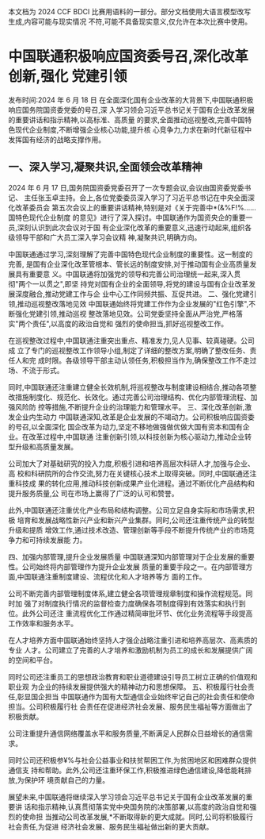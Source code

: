 本文档为 2024 CCF BDCI 比赛用语料的一部分。部分文档使用大语言模型改写生成,内容可能与现实情况 不符,可能不具备现实意义,仅允许在本次比赛中使用。 

# 中国联通积极响应国资委号召,深化改革创新,强化 党建引领

发布时间:2024 年 6 月 18 日 在全面深化国有企业改革的大背景下,中国联通积极响应国务院国资委党委的号召,深 入学习领会习近平总书记关于国有企业改革发展的重要讲话和指示精神,以高标准、高质量 的要求,全面推动巡视整改,完善中国特色现代企业制度,不断增强企业核心功能,提升核 心竞争力,力求在新时代新征程中发挥国有经济的战略支撑作用。

## 一、深入学习,凝聚共识,全面领会改革精神

2024 年 6 月 17 日,国务院国资委党委召开了一次专题会议,会议由国资委党委书记、
主任张玉卓主持。会上,各位党委委员深入学习了习近平总书记在中央全面深化改革委员会 第五次会议上的重要讲话精神,特别是对《关于完善中*(&%F!%……国特色现代企业制度 的意见》进行了深入探讨。中国联通作为国资央企的重要一员,深刻认识到此次会议对于国 有企业深化改革的重要意义,迅速行动起来,组织各级领导干部和广大员工深入学习会议精 神,凝聚共识,明确方向。

中国联通通过学习,深刻理解了完善中国特色现代企业制度的重要性。这一制度的完善, 是国有企业深化改革管根本、管长远的制度安排,对于推动国有企业高质量发展具有重要意 义。中国联通将加强党的领导和完善公司治理统一起来,深入贯彻"两个一以贯之",即坚 持党对国有企业的全面领导,将党的建设与国有企业改革发展深度融合,推动党建工作与企 业中心工作同频共振、互促共进。 二、强化党建引领,推动巡视整改落地见效 中国联通始终将党建工作作为企业发展的"红色引擎",不断强化党建引领,推动巡视 整改落地见效。公司党委坚持全面从严治党,严格落实"两个责任",以高度的政治自觉和 强烈的使命担当,抓好巡视整改工作。

在巡视整改过程中,中国联通注重突出重点、精准发力,见人见事、较真碰硬。公司成 立了专门的巡视整改工作领导小组,制定了详细的整改方案,明确了整改任务、责任人和完 成时限。各级领导干部主动认领任务,积极担当作为,确保整改工作不走过场、不流于形式。

同时,中国联通还注重建立健全长效机制,将巡视整改与制度建设相结合,推动各项整 改措施制度化、规范化、长效化。通过完善公司治理结构、优化内部管理流程、加强风险防 控等措施,不断提升企业的治理能力和管理水平。 三、深化改革创新,激发企业内生动力 中国联通深知,改革是企业发展的不竭动力。公司积极响应国资委的号召,以全面深化 国企改革为动力,坚定不移地做强做优做大国有资本和国有企业。在改革过程中,中国联通 注重创新引领,以科技创新为核心驱动力,推动企业转型升级和高质量发展。

公司加大了对基础研究的投入力度,积极引进和培养高层次科研人才,加强与企业、高 校和科研院所的合作交流,努力在关键核心技术上取得突破。同时,中国联通还注重科技成 果的转化应用,推动科技创新成果产业化进程。通过不断优化产品结构和提升服务质量,公 司在市场上赢得了广泛的认可和赞誉。

此外,中国联通还注重优化产业布局和结构调整。公司立足自身实际和市场需求,积极 培育和发展战略性新兴产业和新兴产业集群。同时,公司还注重传统产业的转型升级和提质 增效工作,通过技术改造、管理创新等手段不断提升传统产业的市场竞争力和可持续发展能 力。

四、加强内部管理,提升企业发展质量 中国联通深知内部管理对于企业发展的重要性。公司始终将内部管理作为提升企业发展 质量的重要手段之一。在内部管理方面,中国联通注重制度建设、流程优化和人才培养等方 面的工作。

公司不断完善内部管理制度体系,建立健全各项管理规章制度和操作流程规范。同时加 强了对制度执行情况的监督检查力度确保各项制度得到有效落实和执行到位。此外公司还注 重流程优化工作通过精简审批环节、优化业务流程等手段提高工作效率和服务水平。

在人才培养方面中国联通始终坚持人才强企战略注重引进和培养高层次、高素质的专业 人才。公司建立了完善的人才培养和激励机制为员工的成长和发展提供广阔的空间和平台。

同时公司还注重员工的思想政治教育和职业道德建设引导员工树立正确的价值观和职业观 为企业的持续发展提供强大的精神动力和思想保障。 五、积极履行社会责任,彰显国企担当 中国联通作为国有大型通信企业始终牢记自己的社会责任和使命担当。公司积极履行社 会责任在促进经济社会发展、服务民生福祉等方面做出了积极贡献。

公司注重提升通信网络覆盖水平和服务质量,不断满足人民群众日益增长的通信需求。

同时公司还积极参¥%与社会公益事业和扶贫帮困工作,为贫困地区和困难群众提供通信支 持和帮助。此外,公司还注重环保工作,积极推进绿色通信建设,降低能耗排放,为保护环 境贡献自己的力量。

展望未来,中国联通将继续深入学习领会习近平总书记关于国有企业改革发展的重要讲 话和指示精神,认真贯彻落实党中央国务院的决策部署,以高度的政治自觉和强烈的使命担 当推动公司改革发展,*不断取得新的更大成就。同时,公司将积极履行社会责任,为促进 经济社会发展、服务民生福祉做出新的更大贡献。